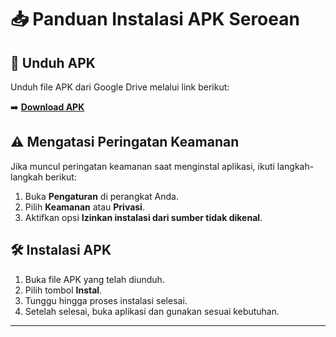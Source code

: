 # 📥 Panduan Instalasi APK Seroean

## 📌 Unduh APK

Unduh file APK dari Google Drive melalui link berikut:

➡️ **[Download APK](0)**

## ⚠️ Mengatasi Peringatan Keamanan

Jika muncul peringatan keamanan saat menginstal aplikasi, ikuti langkah-langkah berikut:

1. Buka **Pengaturan** di perangkat Anda.
2. Pilih **Keamanan** atau **Privasi**.
3. Aktifkan opsi **Izinkan instalasi dari sumber tidak dikenal**.

## 🛠️ Instalasi APK

1. Buka file APK yang telah diunduh.
2. Pilih tombol **Instal**.
3. Tunggu hingga proses instalasi selesai.
4. Setelah selesai, buka aplikasi dan gunakan sesuai kebutuhan.

---


